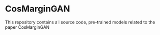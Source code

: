 # CosMarginGAN
This repository contains all source code, pre-trained models related to the paper CosMarginGAN
